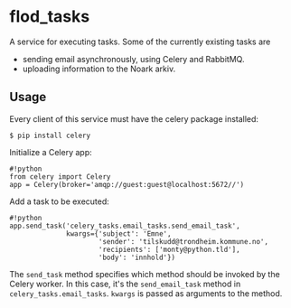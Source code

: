 # flod_tasks

A service for executing tasks. Some of the currently existing tasks are
* sending email asynchronously, using Celery and RabbitMQ.
* uploading information to the Noark arkiv.

## Usage

Every client of this service must have the celery package installed:

`$ pip install celery`

Initialize a Celery app:

```
#!python
from celery import Celery
app = Celery(broker='amqp://guest:guest@localhost:5672//')
```

Add a task to be executed:

```
#!python
app.send_task('celery_tasks.email_tasks.send_email_task',
              kwargs={'subject': 'Emne',
                      'sender': 'tilskudd@trondheim.kommune.no',
                      'recipients': ['monty@python.tld'],
                      'body': 'innhold'})
```

The `send_task` method specifies which method should be invoked by the
Celery worker. In this case, it's the `send_email_task` method in
`celery_tasks.email_tasks`. `kwargs` is passed as arguments to the method.
